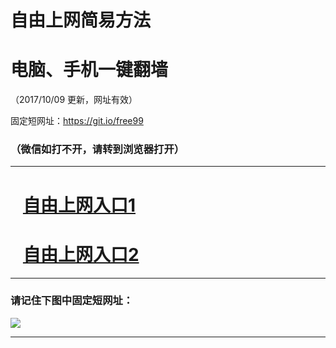 ﻿# 自由上网简易方法

# 电脑、手机一键翻墙

（2017/10/09 更新，网址有效）

固定短网址：https://git.io/free99

### （微信如打不开，请转到浏览器打开）


***





# &nbsp;&nbsp; <a href="http://ft2103510680.fwq-tz-1001.info/fwqtz01.html?t=10090017091 " target="_blank">自由上网入口1</a>
# &nbsp;&nbsp; <a href="http://ft163675738.fwq-tz-1002.info/fwqtz02.html?t=10090017049 " target="_blank">自由上网入口2</a>
***

### 请记住下图中固定短网址：

<img src="https://s3-us-west-2.amazonaws.com/fwq-1001/yjfq-20170905okok.png" /> 


***

